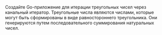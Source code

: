 Создайте Go-приложение для итерации треугольных чисел через канальный итератор. Треугольные числа являются числами, которые могут быть сформированы в виде равностороннего треугольника. Они генерируются путем последовательного суммирования натуральных чисел.